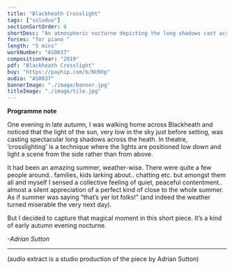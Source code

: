 ```yaml
---
title: "Blackheath Crosslight"
tags: ["soloduo"]
sectionSortOrder: 8
shortDesc: "An atmospheric nocturne depicting the long shadows cast across Blackheath on an autumn evening"
forces: "for piano "
length: "5 mins"
workNumber: "AS0037"
compositionYear: "2019"
pdf: "Blackheath Crosslight"
buy: "https://payhip.com/b/NU9Xp"
audio: "AS0037"
bannerImage: "./image/banner.jpg"
titleImage: "./image/tile.jpg"
---
```


<b>Programme note</b>

One evening in late autumn, I was walking home across Blackheath and noticed that the light of the sun, very low in the sky just before setting, was casting spectacular long shadows across the heath. In theatre, ‘crosslighting’ is a technique where the lights are positioned low down and light a scene from the side rather than from above.

It had been an amazing summer, weather-wise. There were quite a few people around.. families, kids larking about.. chatting etc. but amongst them all and myself I sensed a collective feeling of quiet, peaceful contentment.. almost a silent appreciation of a perfect kind of close to the whole summer. As if summer was saying “that’s yer lot folks!” (and indeed the weather turned miserable the very next day).

But I decided to capture that magical moment in this short piece. It’s a kind of early autumn evening nocturne.

<i>-Adrian Sutton</i>

<hr class="h-px border-t-0 bg-transparent bg-gradient-to-r from-transparent via-white to-transparent opacity-60" />

(audio extract is a studio production of the piece by Adrian Sutton)